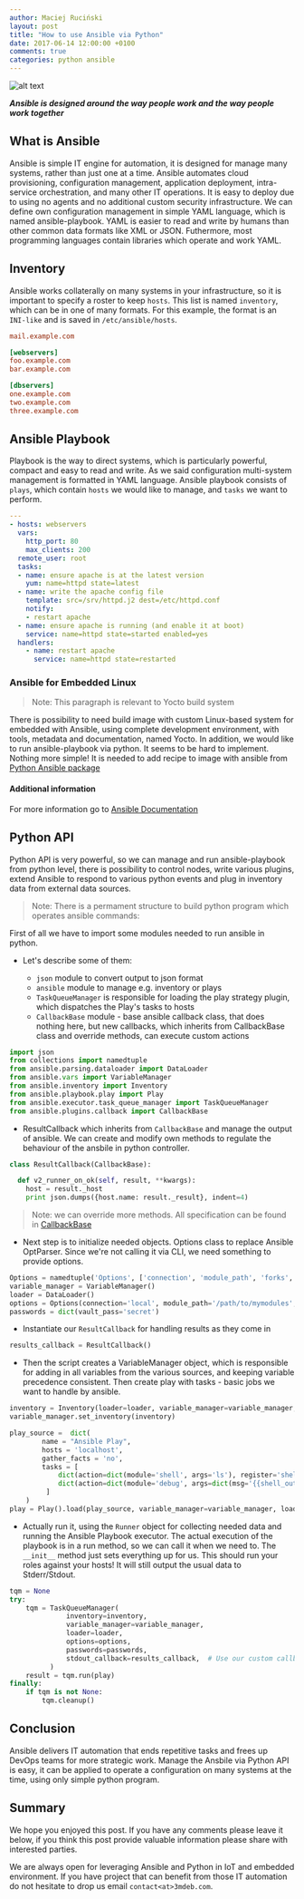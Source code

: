 ```yaml
---
author: Maciej Ruciński
layout: post
title: "How to use Ansible via Python"
date: 2017-06-14 12:00:00 +0100
comments: true
categories: python ansible
---
```


![alt text](https://cub.nobleprog.com/sites/hitramx/files/styles/height50_scale/public/category_image/cursos-de-ansible-en-mexico.png?itok=xPUrGNrA)

**_Ansible is designed around the way people work and the way people work together_**

## What is Ansible

Ansible is simple IT engine for automation, it is designed for manage many
systems, rather than just one at a time. Ansible automates cloud provisioning,
configuration management, application deployment, intra-service
orchestration, and many other IT operations. It is easy to deploy due to using
no agents and no additional custom security infrastructure. We can define own
configuration management in simple YAML language, which is named
ansible-playbook. YAML is easier to read and write by humans than other common
data formats like XML or JSON. Futhermore, most programming languages contain
libraries which operate and work YAML.

## Inventory

Ansible works collaterally on many systems in your infrastructure, so it is
important to specify a roster to keep `hosts`. This list is named `inventory`,
which can be in one of many formats. For this example, the format is an
`INI-like` and is saved in `/etc/ansible/hosts`.

```ini
mail.example.com

[webservers]
foo.example.com
bar.example.com

[dbservers]
one.example.com
two.example.com
three.example.com
```

## Ansible Playbook

Playbook is the way to direct systems, which is particularly powerful, compact
and easy to read and write. As we said configuration multi-system management is
formatted in YAML language. Ansible playbook consists of `plays`, which
contain `hosts` we would like to manage, and `tasks` we want to perform.

```yaml
---
- hosts: webservers
  vars:
    http_port: 80
    max_clients: 200
  remote_user: root
  tasks:
  - name: ensure apache is at the latest version
    yum: name=httpd state=latest
  - name: write the apache config file
    template: src=/srv/httpd.j2 dest=/etc/httpd.conf
    notify:
    - restart apache
  - name: ensure apache is running (and enable it at boot)
    service: name=httpd state=started enabled=yes
  handlers:
    - name: restart apache
      service: name=httpd state=restarted
```

### Ansible for Embedded Linux

> Note: This paragraph is relevant to Yocto build system

There is possibility to need build image with custom Linux-based system for
embedded with Ansible, using complete development environment, with tools,
metadata and documentation, named Yocto. In addition, we would like to run
ansible-playbook via python. It seems to be hard to implement. Nothing more
simple! It is needed to add recipe to image with ansible from
[Python Ansible package](https://github.com/OverC/meta-overc/blob/master/meta-cube/recipes-devtools/python/python-ansible_2.1.1.0.bb)

#### Additional information

For more information go to [Ansible Documentation](http://docs.ansible.com/ansible/)

## Python API

Python API is very powerful, so we can manage and run ansible-playbook from
python level, there is possibility to control nodes, write various plugins,
extend Ansible to respond to various python events and plug in inventory data
from external data sources.

> Note: There is a permament structure to build python program which operates
ansible commands:

First of all we have to import some modules needed to run ansible in python.

- Let's describe some of them:

  - `json` module to convert output to json format
  - `ansible` module to manage e.g. inventory or plays
  - `TaskQueueManager` is responsible for loading the play strategy plugin,
  which dispatches the Play's tasks to hosts
  - `CallbackBase` module - base ansible callback class, that does nothing
  here, but new callbacks, which inherits from CallbackBase class and
  override methods, can execute custom actions

```python
import json
from collections import namedtuple
from ansible.parsing.dataloader import DataLoader
from ansible.vars import VariableManager
from ansible.inventory import Inventory
from ansible.playbook.play import Play
from ansible.executor.task_queue_manager import TaskQueueManager
from ansible.plugins.callback import CallbackBase
```

- ResultCallback which inherits from `CallbackBase` and manage the output of
ansible. We can create and modify own methods to regulate the
behaviour of the ansbile in python controller.

```python
class ResultCallback(CallbackBase):

  def v2_runner_on_ok(self, result, **kwargs):
    host = result._host
    print json.dumps({host.name: result._result}, indent=4)
```

> Note: we can override more methods. All specification can be found in
[CallbackBase](https://github.com/ansible/ansible/blob/devel/lib/ansible/plugins/callback/__init__.py)

- Next step is to initialize needed objects. Options class to replace Ansible
OptParser. Since we're not calling it via CLI, we need something to provide
options.

```python
Options = namedtuple('Options', ['connection', 'module_path', 'forks', 'become', 'become_method', 'become_user', 'check'])
variable_manager = VariableManager()
loader = DataLoader()
options = Options(connection='local', module_path='/path/to/mymodules', forks=100, become=None, become_method=None, become_user=None, check=False)
passwords = dict(vault_pass='secret')
```

- Instantiate our `ResultCallback` for handling results as they come in

```python
results_callback = ResultCallback()
```

- Then the script creates a VariableManager object, which is responsible for
adding in all variables from the various sources, and keeping variable
precedence consistent. Then create play with tasks - basic jobs we want to
handle by ansible.

```python
inventory = Inventory(loader=loader, variable_manager=variable_manager, host_list='localhost')
variable_manager.set_inventory(inventory)
```

```python
play_source =  dict(
        name = "Ansible Play",
        hosts = 'localhost',
        gather_facts = 'no',
        tasks = [
            dict(action=dict(module='shell', args='ls'), register='shell_out'),
            dict(action=dict(module='debug', args=dict(msg='{{shell_out.stdout}}')))
         ]
    )
play = Play().load(play_source, variable_manager=variable_manager, loader=loader)
```

- Actually run it, using the `Runner` object for collecting needed data and
running the Ansible Playbook executor. The actual execution of the playbook is
in a run method, so we can call it when we need to. The `__init__` method just
sets everything up for us. This should run your roles against your hosts! It
will still output the usual data to Stderr/Stdout.

```python
tqm = None
try:
    tqm = TaskQueueManager(
              inventory=inventory,
              variable_manager=variable_manager,
              loader=loader,
              options=options,
              passwords=passwords,
              stdout_callback=results_callback,  # Use our custom callback instead of the ``default`` callback plugin
          )
    result = tqm.run(play)
finally:
    if tqm is not None:
        tqm.cleanup()
```

## Conclusion

Ansible delivers IT automation that ends repetitive tasks and frees up DevOps
teams for more strategic work. Manage the Ansbile via Python API is easy, it
can be applied to operate a configuration on many systems at the time, using
only simple python program. 

## Summary

We hope you enjoyed this post. If you have any comments please leave it below,
if you think this post provide valuable information please share with
interested parties.

We are always open for leveraging Ansible and Python in IoT and embedded
environment. If you have project that can benefit from those IT automation do
not hesitate to drop us email `contact<at>3mdeb.com`.
